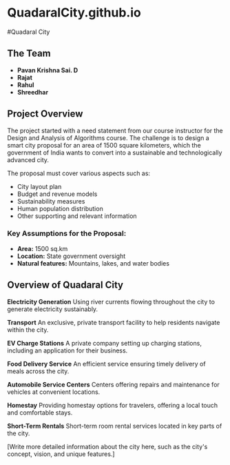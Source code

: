 # QuadaralCity.github.io

#Quadaral City

## The Team

- **Pavan Krishna Sai. D**
- **Rajat**
- **Rahul**
- **Shreedhar**

## Project Overview

The project started with a need statement from our course instructor for the Design and Analysis of Algorithms course. The challenge is to design a smart city proposal for an area of 1500 square kilometers, which the government of India wants to convert into a sustainable and technologically advanced city.

The proposal must cover various aspects such as:

- City layout plan
- Budget and revenue models
- Sustainability measures
- Human population distribution
- Other supporting and relevant information

### Key Assumptions for the Proposal:

- **Area:** 1500 sq.km
- **Location:** State government oversight
- **Natural features:** Mountains, lakes, and water bodies

## Overview of Quadaral City



**Electricity Generation**
Using river currents flowing throughout the city to generate electricity sustainably.

**Transport**
An exclusive, private transport facility to help residents navigate within the city.

**EV Charge Stations**
A private company setting up charging stations, including an application for their business.

**Food Delivery Service**
An efficient service ensuring timely delivery of meals across the city.

**Automobile Service Centers**
Centers offering repairs and maintenance for vehicles at convenient locations.

**Homestay**
Providing homestay options for travelers, offering a local touch and comfortable stays.

**Short-Term Rentals**
Short-term room rental services located in key parts of the city.

[Write more detailed information about the city here, such as the city's concept, vision, and unique features.]

